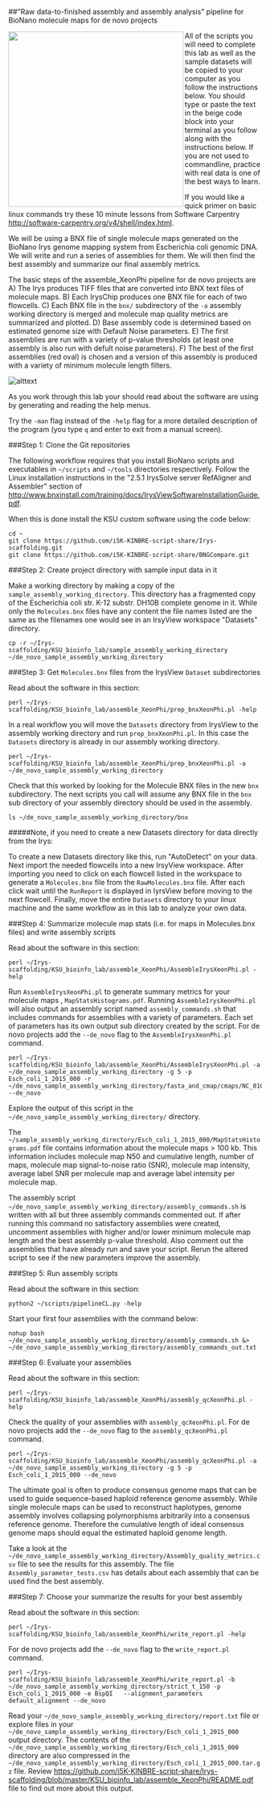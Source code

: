 
##"Raw data-to-finished assembly and assembly analysis" pipeline for BioNano molecule maps for de novo projects

<a href="url"><img src="https://raw.githubusercontent.com/i5K-KINBRE-script-share/Irys-scaffolding/master/KSU_bioinfo_lab/pipelines_for_bionano_data_wide.png" align="left" width="348" ></a>

All of the scripts you will need to complete this lab as well as the sample datasets will be copied to your computer as you follow the instructions below. You should type or paste the text in the beige code block into your terminal as you follow along with the instructions below. If you are not used to commandline, practice with real data is one of the best ways to learn.

If you would like a quick primer on basic linux commands try these 10 minute lessons from Software Carpentry http://software-carpentry.org/v4/shell/index.html. 

We will be using a BNX file of single molecule maps generated on the BioNano Irys genome mapping system from Escherichia coli genomic DNA. We will write and run a series of assemblies for them. We will then find the best assembly and summarize our final assembly metrics. 

The basic steps of the assemble_XeonPhi pipeline for de novo projects are A) The Irys produces TIFF files that are converted into BNX text files of molecule maps. B) Each IrysChip produces one BNX file for each of two flowcells. C) Each BNX file in the `bnx/` subdirectory of the `-a` assembly working directory is merged and molecule map quality metrics are summarized and plotted. D) Base assembly code is determined based on estimated genome size with Default Noise parameters. E) The first assemblies are run with a variety of p-value thresholds (at least one assembly is also run with defult noise parameters). F) The best of the first assemblies (red oval) is chosen and a version of this assembly is produced with a variety of minimum molecule length filters.

![alttext](https://raw.githubusercontent.com/i5K-KINBRE-script-share/Irys-scaffolding/master/KSU_bioinfo_lab/assemble_XeonPhi/XeonPhi_assembly_workflow_de_novo.png)

As you work through this lab your should read about the software are using by generating and reading the help menus. 

Try the `-man` flag instead of the `-help` flag for a more detailed description of the program (you type `q` and enter to exit from a manual screen).

###Step 1: Clone the Git repositories 

The following workflow requires that you install BioNano scripts and executables in `~/scripts` and `~/tools` directories respectively. Follow the Linux installation instructions in the "2.5.1 IrysSolve server RefAligner and Assembler" section of http://www.bnxinstall.com/training/docs/IrysViewSoftwareInstallationGuide.pdf.

When this is done install the KSU custom software using the code below:

```
cd ~
git clone https://github.com/i5K-KINBRE-script-share/Irys-scaffolding.git
git clone https://github.com/i5K-KINBRE-script-share/BNGCompare.git
```

###Step 2: Create project directory with sample input data in it

Make a working directory by making a copy of the `sample_assembly_working_directory`. This directory has a fragmented copy of the Escherichia coli str. K-12 substr. DH10B complete genome in it. While only the `Molecules.bnx` files have any content the file names listed are the same as the filenames one would see in an IrsyView workspace "Datasets" directory.

```
cp -r ~/Irys-scaffolding/KSU_bioinfo_lab/sample_assembly_working_directory ~/de_novo_sample_assembly_working_directory
```

###Step 3: Get `Molecules.bnx` files from the IrysView `Dataset` subdirectories

Read about the software in this section:

```
perl ~/Irys-scaffolding/KSU_bioinfo_lab/assemble_XeonPhi/prep_bnxXeonPhi.pl -help
```

In a real workflow you will move the `Datasets` directory from IrysView to the assembly working directory and run `prep_bnxXeonPhi.pl`. In this case the `Datasets` directory is already in our assembly working directory.

```
perl ~/Irys-scaffolding/KSU_bioinfo_lab/assemble_XeonPhi/prep_bnxXeonPhi.pl -a ~/de_novo_sample_assembly_working_directory
```

Check that this worked by looking for the Molecule BNX files in the new `bnx` subdirectory. The next scripts you call will assume any BNX file in the `bnx` sub directory of your assembly directory should be used in the assembly.

```
ls ~/de_novo_sample_assembly_working_directory/bnx
```

#####Note, if you need to create a new Datasets directory for data directly from the Irys:

To create a new Datasets directory like this, run "AutoDetect" on your data. Next import the needed flowcells into a new IrsyView workspace. After importing you need to click on each flowcell listed in the workspace to generate a `Molecules.bnx` file from the `RawMolecules.bnx` file. After each click wait until the `RunReport` is displayed in IyrsView before moving to the next flowcell. Finally, move the entire `Datasets` directory to your linux machine and the same workflow as in this lab to analyze your own data.

###Step 4: Summarize molecule map stats (i.e. for maps in Molecules.bnx files) and write assembly scripts

Read about the software in this section:

```
perl ~/Irys-scaffolding/KSU_bioinfo_lab/assemble_XeonPhi/AssembleIrysXeonPhi.pl -help
```

Run `AssembleIrysXeonPhi.pl` to generate summary metrics for your molecule maps , `MapStatsHistograms.pdf`. Running `AssembleIrysXeonPhi.pl` will also output an assembly script named `assembly_commands.sh` that includes commands for assemblies with a variety of parameters. Each set of parameters has its own output sub directory created by the script. For de novo projects add the `--de_novo` flag to the `AssembleIrysXeonPhi.pl` command.

```
perl ~/Irys-scaffolding/KSU_bioinfo_lab/assemble_XeonPhi/AssembleIrysXeonPhi.pl -a ~/de_novo_sample_assembly_working_directory -g 5 -p Esch_coli_1_2015_000 -r ~/de_novo_sample_assembly_working_directory/fasta_and_cmap/cmaps/NC_010473_mock_scaffolds_BspQI.cmap --de_novo
```

Explore the output of this script in the `~/de_novo_sample_assembly_working_directory/` directory.

The `~/sample_assembly_working_directory/Esch_coli_1_2015_000/MapStatsHistograms.pdf` file contains information about the molecule maps > 100 kb. This information includes molecule map N50 and cumulative length, number of maps, molecule map signal-to-noise ratio (SNR), molecule map intensity, average label SNR per molecule map and average label intensity per molecule map.


The assembly script `~/de_novo_sample_assembly_working_directory/assembly_commands.sh` is written with all but three assembly commands commented out. If after running this command no satisfactory assemblies were created, uncomment assemblies with higher and/or lower minimum molecule map length and the best assembly p-value threshold. Also comment out the assemblies that have already run and save your script. Rerun the altered script to see if the new parameters improve the assembly.

###Step 5: Run assembly scripts

Read about the software in this section:

```
python2 ~/scripts/pipelineCL.py -help
```

Start your first four assemblies with the command below:

```
nohup bash ~/de_novo_sample_assembly_working_directory/assembly_commands.sh &> ~/de_novo_sample_assembly_working_directory/assembly_commands_out.txt
```

###Step 6: Evaluate your assemblies

Read about the software in this section:

```
perl ~/Irys-scaffolding/KSU_bioinfo_lab/assemble_XeonPhi/assembly_qcXeonPhi.pl -help
```

Check the quality of your assemblies with `assembly_qcXeonPhi.pl`. For de novo projects add the `--de_novo` flag to the `assembly_qcXeonPhi.pl` command.

```
perl ~/Irys-scaffolding/KSU_bioinfo_lab/assemble_XeonPhi/assembly_qcXeonPhi.pl -a ~/de_novo_sample_assembly_working_directory -g 5 -p Esch_coli_1_2015_000 --de_novo
```

The ultimate goal is often to produce consensus genome maps that can be used to guide sequence-based haploid reference genome assembly. While single molecule maps can be used to reconstruct haplotypes, genome assembly involves collapsing polymorphisms arbitrarily into a consensus reference genome. Therefore the cumulative length of ideal consensus genome maps should equal the estimated haploid genome length. 

Take a look at the `~/de_novo_sample_assembly_working_directory/Assembly_quality_metrics.csv` file to see the results for this assembly. The file `Assembly_parameter_tests.csv` has details about each assembly that can be used find the best assembly.

###Step 7: Choose your summarize the results for your best assembly

Read about the software in this section:

```
perl ~/Irys-scaffolding/KSU_bioinfo_lab/assemble_XeonPhi/write_report.pl -help
```

For de novo projects add the `--de_novo` flag to the `write_report.pl` command.

```
perl ~/Irys-scaffolding/KSU_bioinfo_lab/assemble_XeonPhi/write_report.pl -b ~/de_novo_sample_assembly_working_directory/strict_t_150 -p Esch_coli_1_2015_000 -e BspQI   --alignment_parameters default_alignment --de_novo
```

Read your `~/de_novo_sample_assembly_working_directory/report.txt` file or explore files in your `~/de_novo_sample_assembly_working_directory/Esch_coli_1_2015_000` output directory. The contents of the `~/de_novo_sample_assembly_working_directory/Esch_coli_1_2015_000` directory are also compressed in the `~/de_novo_sample_assembly_working_directory/Esch_coli_1_2015_000.tar.gz` file. Review https://github.com/i5K-KINBRE-script-share/Irys-scaffolding/blob/master/KSU_bioinfo_lab/assemble_XeonPhi/README.pdf file to find out more about this output.

